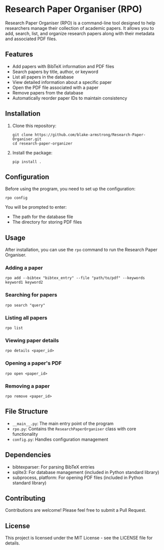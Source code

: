 # Research Paper Organiser (RPO)

Research Paper Organiser (RPO) is a command-line tool designed to help researchers manage their collection of academic papers. It allows you to add, search, list, and organize research papers along with their metadata and associated PDF files.

## Features

- Add papers with BibTeX information and PDF files
- Search papers by title, author, or keyword
- List all papers in the database
- View detailed information about a specific paper
- Open the PDF file associated with a paper
- Remove papers from the database
- Automatically reorder paper IDs to maintain consistency

## Installation

1. Clone this repository:
   ```
   git clone https://github.com/blake-armstrong/Research-Paper-Organiser.git
   cd research-paper-organizer
   ```

2. Install the package:
   ```
   pip install .
   ```

## Configuration

Before using the program, you need to set up the configuration:

```
rpo config
```

You will be prompted to enter:
- The path for the database file
- The directory for storing PDF files

## Usage

After installation, you can use the `rpo` command to run the Research Paper Organiser.

### Adding a paper

```
rpo add --bibtex "bibtex_entry" --file "path/to/pdf" --keywords keyword1 keyword2
```

### Searching for papers

```
rpo search "query"
```

### Listing all papers

```
rpo list
```

### Viewing paper details

```
rpo details <paper_id>
```

### Opening a paper's PDF

```
rpo open <paper_id>
```

### Removing a paper

```
rpo remove <paper_id>
```

## File Structure

- `__main__.py`: The main entry point of the program
- `rpo.py`: Contains the `ResearchPaperOrganiser` class with core functionality
- `config.py`: Handles configuration management

## Dependencies

- bibtexparser: For parsing BibTeX entries
- sqlite3: For database management (included in Python standard library)
- subprocess, platform: For opening PDF files (included in Python standard library)

## Contributing

Contributions are welcome! Please feel free to submit a Pull Request.

## License

This project is licensed under the MIT License - see the LICENSE file for details.
